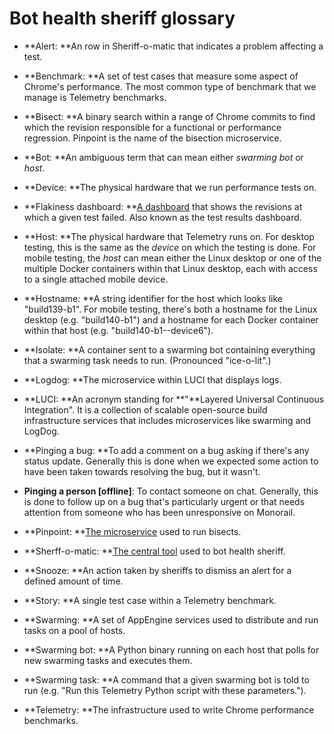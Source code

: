 # Bot health sheriff glossary

* **Alert: **An row in Sheriff-o-matic that indicates a problem affecting a test.

* **Benchmark: **A set of test cases that measure some aspect of Chrome's performance. The most common type of benchmark that we manage is Telemetry benchmarks.

* **Bisect: **A binary search within a range of Chrome commits to find which the revision responsible for a functional or performance regression. Pinpoint is the name of the bisection microservice.

* **Bot: **An ambiguous term that can mean either *swarming bot* or *host*.

* **Device: **The physical hardware that we run performance tests on.

* **Flakiness dashboard: **[A dashboard](https://test-results.appspot.com/dashboards/flakiness_dashboard.html#testType=blink_perf.layout) that shows the revisions at which a given test failed. Also known as the test results dashboard.

* **Host: **The physical hardware that Telemetry runs on. For desktop testing, this is the same as the *device* on which the testing is done. For mobile testing, the *host* can mean either the Linux desktop or one of the multiple Docker containers within that Linux desktop, each with access to a single attached mobile device.

* **Hostname: **A string identifier for the host which looks like "build139-b1". For mobile testing, there's both a hostname for the Linux desktop (e.g. "build140-b1") and a hostname for each Docker container within that host (e.g. "build140-b1--device6").

* **Isolate: **A container sent to a swarming bot containing everything that a swarming task needs to run. (Pronounced "ice-o-lit".)

* **Logdog: **The microservice within LUCI that displays logs.

* **LUCI: **An acronym standing for **"**Layered Universal Continuous Integration". It is a collection of scalable open-source build infrastructure services that includes microservices like swarming and LogDog.

* **Pinging a bug: **To add a comment on a bug asking if there's any status update. Generally this is done when we expected some action to have been taken towards resolving the bug, but it wasn't.

* **Pinging a person [offline]**: To contact someone on chat. Generally, this is done to follow up on a bug that's particularly urgent or that needs attention from someone who has been unresponsive on Monorail.

* **Pinpoint: **[The microservice](https://pinpoint-dot-chromeperf.appspot.com/) used to run bisects.

* **Sherff-o-matic: **[The central tool](https://sheriff-o-matic.appspot.com/chromium.perf#) used to bot health sheriff.

* **Snooze: **An action taken by sheriffs to dismiss an alert for a defined amount of time.

* **Story: **A single test case within a Telemetry benchmark.

* **Swarming: **A set of AppEngine services used to distribute and run tasks on a pool of hosts.

* **Swarming bot: **A Python binary running on each host that polls for new swarming tasks and executes them.

* **Swarming task: **A command that a given swarming bot is told to run (e.g. "Run this Telemetry Python script with these parameters.").

* **Telemetry: **The infrastructure used to write Chrome performance benchmarks.

